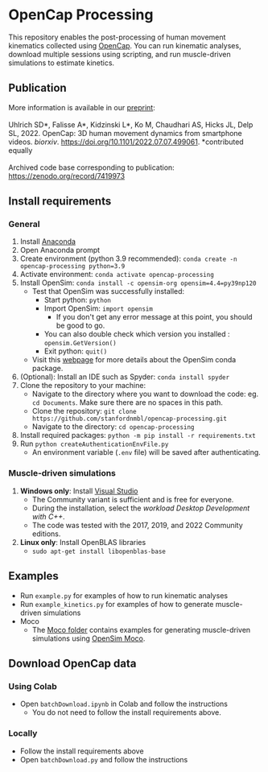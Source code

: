 # OpenCap Processing

This repository enables the post-processing of human movement kinematics collected using [OpenCap](opencap.ai). You can run kinematic analyses, download multiple sessions using scripting, and run muscle-driven simulations to estimate kinetics.

## Publication
More information is available in our [preprint](https://www.biorxiv.org/content/10.1101/2022.07.07.499061v1): <br> <br>
Uhlrich SD*, Falisse A*, Kidzinski L*, Ko M, Chaudhari AS, Hicks JL, Delp SL, 2022. OpenCap: 3D human movement dynamics from smartphone videos. _biorxiv_. https://doi.org/10.1101/2022.07.07.499061. *contributed equally <br> <br>
Archived code base corresponding to publication: https://zenodo.org/record/7419973

## Install requirements
### General
1. Install [Anaconda](https://www.anaconda.com/)
1. Open Anaconda prompt
2. Create environment (python 3.9 recommended): `conda create -n opencap-processing python=3.9`
3. Activate environment: `conda activate opencap-processing`
4. Install OpenSim: `conda install -c opensim-org opensim=4.4=py39np120`
    - Test that OpenSim was successfully installed:
        - Start python: `python`
        - Import OpenSim: `import opensim`
            - If you don't get any error message at this point, you should be good to go.
        - You can also double check which version you installed : `opensim.GetVersion()`
        - Exit python: `quit()`
    - Visit this [webpage](https://simtk-confluence.stanford.edu:8443/display/OpenSim/Conda+Package) for more details about the OpenSim conda package.
5. (Optional): Install an IDE such as Spyder: `conda install spyder`
6. Clone the repository to your machine: 
    - Navigate to the directory where you want to download the code: eg. `cd Documents`. Make sure there are no spaces in this path.
    - Clone the repository: `git clone https://github.com/stanfordnmbl/opencap-processing.git`
    - Navigate to the directory: `cd opencap-processing`
7. Install required packages: `python -m pip install -r requirements.txt`
8. Run `python createAuthenticationEnvFile.py`
    - An environment variable (`.env` file) will be saved after authenticating.    
    
### Muscle-driven simulations
1. **Windows only**: Install [Visual Studio](https://visualstudio.microsoft.com/downloads/)
    - The Community variant is sufficient and is free for everyone.
    - During the installation, select the *workload Desktop Development with C++*.
    - The code was tested with the 2017, 2019, and 2022 Community editions.
2. **Linux only**: Install OpenBLAS libraries
    - `sudo apt-get install libopenblas-base`

    
## Examples
- Run `example.py` for examples of how to run kinematic analyses
- Run `example_kinetics.py` for examples of how to generate muscle-driven simulations
- Moco
    - The [Moco folder](https://github.com/stanfordnmbl/opencap-processing/tree/main/Moco) contains examples for generating muscle-driven simulations using [OpenSim Moco](https://opensim-org.github.io/opensim-moco-site/). 

## Download OpenCap data

### Using Colab
- Open `batchDownload.ipynb` in Colab and follow the instructions
    - You do not need to follow the install requirements above.

### Locally
- Follow the install requirements above
- Open `batchDownload.py` and follow the instructions
